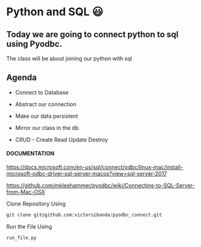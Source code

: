 # Python and SQL :smiley:

## Today we are going to connect python to sql using Pyodbc.

The class will be about joining our python with sql

## Agenda
- Connect to Database
- Abstract our connection 

-  Make our data persistent 
- Mirror our class in the db
- CRUD - Create Read Update Destroy


#### DOCUMENTATION
https://docs.microsoft.com/en-us/sql/connect/odbc/linux-mac/install-microsoft-odbc-driver-sql-server-macos?view=sql-server-2017

https://github.com/mkleehammer/pyodbc/wiki/Connecting-to-SQL-Server-from-Mac-OSX

Clone Repository Using 
```Python
git clone git@github.com:victorsibanda/pyodbc_connect.git
```

Run the File Using 
```Python
run_file.py
```

